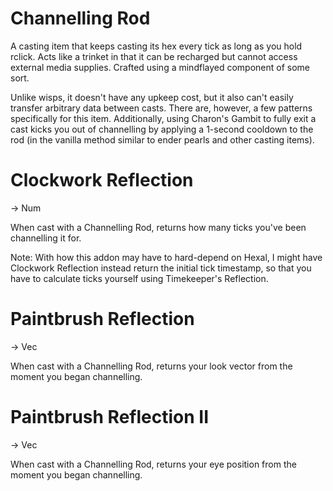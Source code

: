 # Channelling Rod
A casting item that keeps casting its hex every tick as long as you hold rclick. Acts like a trinket in that it can be recharged but cannot access external media supplies. Crafted using a mindflayed component of some sort.

Unlike wisps, it doesn't have any upkeep cost, but it also can't easily transfer arbitrary data between casts. There are, however, a few patterns specifically for this item. Additionally, using Charon's Gambit to fully exit a cast kicks you out of channelling by applying a 1-second cooldown to the rod (in the vanilla method similar to ender pearls and other casting items).

# Clockwork Reflection
-> Num

When cast with a Channelling Rod, returns how many ticks you've been channelling it for.

Note: With how this addon may have to hard-depend on Hexal, I might have Clockwork Reflection instead return the initial tick timestamp, so that you have to calculate ticks yourself using Timekeeper's Reflection.

# Paintbrush Reflection
-> Vec

When cast with a Channelling Rod, returns your look vector from the moment you began channelling.

# Paintbrush Reflection II
-> Vec

When cast with a Channelling Rod, returns your eye position from the moment you began channelling.

